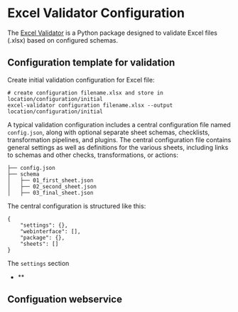 # Excel Validator Configuration

The [Excel Validator](..) is a Python package designed to validate Excel files (.xlsx) based on configured schemas.

## Configuration template for validation

Create initial validation configuration for Excel file:
```
# create configuration filename.xlsx and store in location/configuration/initial
excel-validator configuration filename.xlsx --output location/configuration/initial
```

A typical validation configuration includes a central configuration file named `config.json`, along with optional separate sheet schemas, checklists, transformation pipelines, and plugins. The central configuration file contains general settings as well as definitions for the various sheets, including links to schemas and other checks, transformations, or actions:

```
├── config.json
├── schema
│   ├── 01_first_sheet.json
│   ├── 02_second_sheet.json
│   ├── 03_final_sheet.json
```

The central configuration is structured like this:

```
{
    "settings": {},
    "webinterface": [],
    "package": {},
    "sheets": []
}
```

The `settings` section 

- **


## Configuation webservice